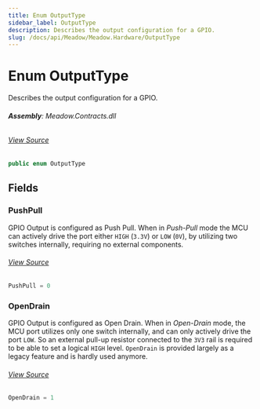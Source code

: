 ```yaml
---
title: Enum OutputType
sidebar_label: OutputType
description: Describes the output configuration for a GPIO.
slug: /docs/api/Meadow/Meadow.Hardware/OutputType
---
```

# Enum OutputType
Describes the output configuration for a GPIO.

###### **Assembly**: Meadow.Contracts.dll
###### [View Source](https://github.com/WildernessLabs/Meadow.Contracts.git/blob/develop/Source/Meadow.Contracts/Enums/OutputType.cs#L6)
```csharp title="Declaration"
public enum OutputType
```
## Fields
### PushPull
GPIO Output is configured as Push Pull. When in _Push-Pull_ mode the
MCU can actively drive the port either `HIGH` (`3.3V`) or `LOW`
(`0V`), by utilizing two switches internally, requiring no
external components.
###### [View Source](https://github.com/WildernessLabs/Meadow.Contracts.git/blob/develop/Source/Meadow.Contracts/Enums/OutputType.cs#L14)
```csharp title="Declaration"
PushPull = 0
```
### OpenDrain
GPIO Output is configured as Open Drain. When in _Open-Drain_ mode,
the MCU port utilizes only one switch internally, and can only
actively drive the port `LOW`. So an external pull-up resistor
connected to the `3V3` rail is required to be able to set a logical
`HIGH` level. `OpenDrain` is provided largely as a legacy feature
and is hardly used anymore.
###### [View Source](https://github.com/WildernessLabs/Meadow.Contracts.git/blob/develop/Source/Meadow.Contracts/Enums/OutputType.cs#L23)
```csharp title="Declaration"
OpenDrain = 1
```
